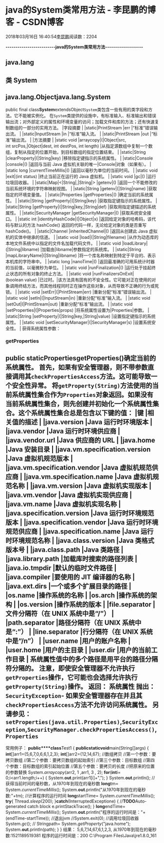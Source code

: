 
# java的System类常用方法 - 李昆鹏的博客 - CSDN博客


2018年03月16日 16:40:54[李昆鹏](https://me.csdn.net/weixin_41547486)阅读数：2204


**-------------------------java的System类常用方法-------------------**
## java.lang
## 类 System
java.lang.Object**java.lang.System**
---

public final class**System**extendsObject`System`类包含一些有用的类字段和方法。它不能被实例化。
在`System`类提供的设施中，有标准输入、标准输出和错误输出流；对外部定义的属性和环境变量的访问；加载文件和库的方法；还有快速复制数组的一部分的实用方法。
|字段摘要
|
|static|PrintStream
|err
|“标准”错误输出流。
|
|static|InputStream
|in
|“标准”输入流。
|
|static|PrintStream
|out
|“标准”输出流。
|
|方法摘要
|
|static void
|arraycopy|(|Object|src, int srcPos,|Object|dest,  int destPos, int length)
|从指定源数组中复制一个数组，复制从指定的位置开始，到目标数组的指定位置结束。
|
|static|String
|clearProperty|(|String|key)
|移除指定键指示的系统属性。
|
|static|Console
|console|()
|返回与当前 Java 虚拟机关联的唯一|Console|对象（如果有）。
|
|static long
|currentTimeMillis|()
|返回以毫秒为单位的当前时间。
|
|static void
|exit|(int status)
|终止当前正在运行的 Java 虚拟机。
|
|static void
|gc|()
|运行垃圾回收器。
|
|static|Map|<|String|,|String|>
|getenv|()
|返回一个不能修改的当前系统环境的字符串映射视图。
|
|static|String
|getenv|(|String|name)
|获取指定的环境变量值。
|
|static|Properties
|getProperties|()
|确定当前的系统属性。
|
|static|String
|getProperty|(|String|key)
|获取指定键指示的系统属性。
|
|static|String
|getProperty|(|String|key,|String|def)
|获取用指定键描述的系统属性。
|
|static|SecurityManager
|getSecurityManager|()
|获取系统安全接口。
|
|static int
|identityHashCode|(|Object|x)
|返回给定对象的哈希码，该代码与默认的方法  hashCode() 返回的代码一样，无论给定对象的类是否重写 hashCode()。
|
|static|Channel
|inheritedChannel|()
|返回从创建此 Java 虚拟机的实体中继承的信道。
|
|static void
|load|(|String|filename)
|从作为动态库的本地文件系统中以指定的文件名加载代码文件。
|
|static void
|loadLibrary|(|String|libname)
|加载由|libname|参数指定的系统库。
|
|static|String
|mapLibraryName|(|String|libname)
|将一个库名称映射到特定于平台的、表示本机库的字符串中。
|
|static long
|nanoTime|()
|返回最准确的可用系统计时器的当前值，以毫微秒为单位。
|
|static void
|runFinalization|()
|运行处于挂起终止状态的所有对象的终止方法。
|
|static void
|runFinalizersOnExit|(boolean value)
|已过时。|该方法具有固有的不安全性。它可能对正在使用的对象调用终结方法，而其他线程同时正在操作这些对象，从而导致不正确的行为或死锁。
|
|static void
|setErr|(|PrintStream|err)
|重新分配“标准”错误输出流。
|
|static void
|setIn|(|InputStream|in)
|重新分配“标准”输入流。
|
|static void
|setOut|(|PrintStream|out)
|重新分配“标准”输出流。
|
|static void
|setProperties|(|Properties|props)
|将系统属性设置为|Properties|参数。
|
|static|String
|setProperty|(|String|key,|String|value)
|设置指定键指示的系统属性。
|
|static void
|setSecurityManager|(|SecurityManager|s)
|设置系统安全性。
|
获得系统属性参数：
### getProperties
public staticProperties**getProperties**()确定当前的系统属性。
首先，如果有安全管理器，则不带参数直接调用其`checkPropertiesAccess`方法。这可能导致一个安全性异常。
将`getProperty(String)`方法使用的当前系统属性集合作为`Properties`对象返回。如果没有当前系统属性集合，则先创建并初始化一个系统属性集合。这个系统属性集合总是包含以下键的值：
|键
|相关值的描述
|
|java.version
|Java 运行时环境版本
|
|java.vendor
|Java 运行时环境供应商
|
|java.vendor.url
|Java 供应商的 URL
|
|java.home
|Java 安装目录
|
|java.vm.specification.version
|Java 虚拟机规范版本
|
|java.vm.specification.vendor
|Java 虚拟机规范供应商
|
|java.vm.specification.name
|Java 虚拟机规范名称
|
|java.vm.version
|Java 虚拟机实现版本
|
|java.vm.vendor
|Java 虚拟机实现供应商
|
|java.vm.name
|Java 虚拟机实现名称
|
|java.specification.version
|Java 运行时环境规范版本
|
|java.specification.vendor
|Java 运行时环境规范供应商
|
|java.specification.name
|Java 运行时环境规范名称
|
|java.class.version
|Java 类格式版本号
|
|java.class.path
|Java 类路径
|
|java.library.path
|加载库时搜索的路径列表
|
|java.io.tmpdir
|默认的临时文件路径
|
|java.compiler
|要使用的 JIT 编译器的名称
|
|java.ext.dirs
|一个或多个扩展目录的路径
|
|os.name
|操作系统的名称
|
|os.arch
|操作系统的架构
|
|os.version
|操作系统的版本
|
|file.separator
|文件分隔符（在 UNIX 系统中是“/”）
|
|path.separator
|路径分隔符（在 UNIX 系统中是“:”）
|
|line.separator
|行分隔符（在 UNIX 系统中是“/n”）
|
|user.name
|用户的账户名称
|
|user.home
|用户的主目录
|
|user.dir
|用户的当前工作目录
|
系统属性值中的多个路径是用平台的路径分隔符分隔的。
注意，即使安全管理器不允许执行`getProperties`操作，它可能也会选择允许执行`getProperty(String)`操作。
**返回：**
系统属性
**抛出：**
`SecurityException`- 如果安全管理器存在并且其`checkPropertiesAccess`方法不允许访问系统属性。
**另请参见：**
`setProperties(java.util.Properties)`,`SecurityException`,`SecurityManager.checkPropertiesAccess()`,`Properties`
---

常用例子：
**public****class**Test1 {
**public****static****void**main(String[]args) {
**int**[]arr1={5,6,7,0,6,6,1,2,3};
**int**[]arr2={12,14,67};
//数组拷贝
//第一个参数：要拷贝数组
//第二个参数：要拷贝数组的起始索引
//第三个参数：目标数组
//第四个参数：目标数组的索引起始位置
//第五个参数：要拷贝的长度
//把原来的位置的参数替换
System.*arraycopy*(arr2, 1 ,arr1, 3 , 2);
**for**(**int**i= 0;i<arr1.length;i++) {
System.**out**.print(arr1[i]+",");
}
System.**out**.println();
//获得当前时间的毫秒数，从1970年到现在的毫秒数
**long**tm= System.*currentTimeMillis*();
System.**out**.println("从1970年到现在的毫秒数:"+tm);
//计算程序的运行时间
**long**startTime= System.*currentTimeMillis*();
**try**{
Thread.*sleep*(200);
}**catch**(InterruptedExceptione) {
//**TODO**Auto-generated catch block
e.printStackTrace();
}
**long**endTime= System.*currentTimeMillis*();
System.**out**.println("程序的运行时间是："+ (endTime-startTime));
//退出jvm
//System.exit(0);
//调用垃圾回收器
System.*gc*();
//
Stringpath= System.*getProperty*("java.home");
System.**out**.println(path);
}
}
结果：
5,6,7,14,67,6,1,2,3,
从1970年到现在的毫秒数:1521189519381
程序的运行时间是：200
C:\Program Files\Java\jre1.8.0_161


